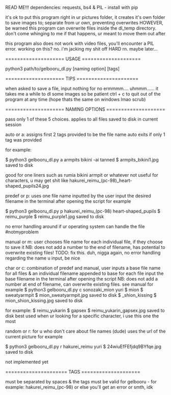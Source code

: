 READ ME!!!
dependencies: requests, bs4 & PIL - install with pip

it's ok to put this program right in ur pictures folder, it creates it's own folder to save images to; separate from ur own, preventing overwrites
HOWEVER, be warned this program can overwrite files inside the dl_temp directory. don't come whinging to me if that happens, ur meant to move them out after

this program also does not work with video files, you'll encounter a PIL error. working on this? no. i'm jacking my shit off HARD rn. maybe later...

==================== USAGE ====================

python3 path/to/gelbooru_dl.py [naming option] [tags]

==================== TIPS =====================

when asked to save a file, input nothing for no
ermmmm.... uhmmm......
it takes me a while to dl some images so be patient
ctrl + c to quit out of the program at any time (hope thats the same on windows lmao scrub)

==================== NAMING OPTIONS ====================

pass only 1 of these 5 choices. applies to all files saved to disk in current session

auto or a: assigns first 2 tags provided to be the file name
           auto exits if only 1 tag was provided

for example: 

$ python3 gelbooru_dl.py a armpits bikini -ai tanned
$ armpits_bikini1.jpg saved to disk

good for one liners such as rumia bikini armpit or whatever
not useful for characters, u may get shit like hakurei_reimu_(pc-98)_heart-shaped_pupils24.jpg



predef or p: uses one file name inputted by the user
             input the desired filename in the terminal after opening the script
for example 

$ python3 gelbooru_dl.py p hakurei_reimu_(pc-98) heart-shaped_pupils
$ reimu_purple
$ reimu_purple1.jpg saved to disk
 
no error handling around if ur operating system can handle the file #notmyproblem


manual or m: user chooses file name for each individual file, if they choose to save it
             NB: does not add a number to the end of filename, has potential to overwrite existing files! TODO: fix this. duh, nigga
             again, no error handling regarding the name u input, be nice


char or c: combination of predef and manual, user inputs a base file name for all files & an individual filename appended to base for each file
           input the base filename in the terminal after opening the script
           NB: does not add a number at end of filename, can overwrite existing files. see manual
for example 
$ python3 gelbooru_dl.py c sonozaki_mion yuri
$ mion
$ sweatyarmpit
$ mion_sweatyarmpit.jpg saved to disk
$ _shion_kissing
$ mion_shion_kissing.jpg saved to disk

for example:
$ reimu_yukarin
$ gapsex
$ reimu_yukarin_gapsex.jpg saved to disk
best used when ur looking for a specific character, i use this one the most


random or r: for u who don't care about file names (dude) uses the url of the current picture
for example 

$ python3 gelbooru_dl.py r hakurei_reimu yuri
$ 24wiuEfFEfjdq9BYfqe.jpg saved to disk

not implemented yet

===================== TAGS ====================

must be separated by spaces
& the tags must be valid for gelbooru - for example: hakurei_reimu_(pc-98)
or else you'll get an error or smth, idk
